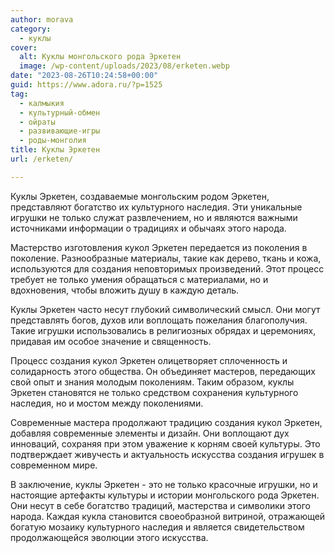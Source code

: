 ```yaml
---
author: morava
category:
  - куклы
cover:
  alt: Куклы монгольского рода Эркетен
  image: /wp-content/uploads/2023/08/erketen.webp
date: "2023-08-26T10:24:58+00:00"
guid: https://www.adora.ru/?p=1525
tag:
  - калмыкия
  - культурный-обмен
  - ойраты
  - развивающие-игры
  - роды-монголия
title: Куклы Эркетен
url: /erketen/

---
```

Куклы Эркетен, создаваемые монгольским родом Эркетен, представляют богатство их культурного наследия. Эти уникальные игрушки не только служат развлечением, но и являются важными источниками информации о традициях и обычаях этого народа.

Мастерство изготовления кукол Эркетен передается из поколения в поколение. Разнообразные материалы, такие как дерево, ткань и кожа, используются для создания неповторимых произведений. Этот процесс требует не только умения обращаться с материалами, но и вдохновения, чтобы вложить душу в каждую деталь.

Куклы Эркетен часто несут глубокий символический смысл. Они могут представлять богов, духов или воплощать пожелания благополучия. Такие игрушки использовались в религиозных обрядах и церемониях, придавая им особое значение и священность.

Процесс создания кукол Эркетен олицетворяет сплоченность и солидарность этого общества. Он объединяет мастеров, передающих свой опыт и знания молодым поколениям. Таким образом, куклы Эркетен становятся не только средством сохранения культурного наследия, но и мостом между поколениями.

Современные мастера продолжают традицию создания кукол Эркетен, добавляя современные элементы и дизайн. Они воплощают дух инноваций, сохраняя при этом уважение к корням своей культуры. Это подтверждает живучесть и актуальность искусства создания игрушек в современном мире.

В заключение, куклы Эркетен \- это не только красочные игрушки, но и настоящие артефакты культуры и истории монгольского рода Эркетен. Они несут в себе богатство традиций, мастерства и символики этого народа. Каждая кукла становится своеобразной витриной, отражающей богатую мозаику культурного наследия и является свидетельством продолжающейся эволюции этого искусства.

